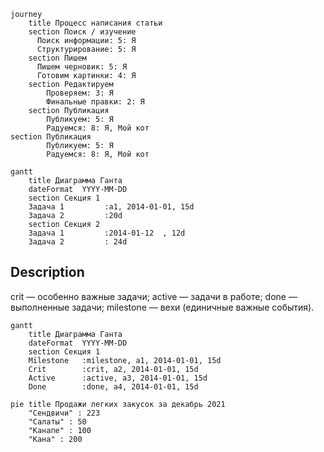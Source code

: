 ```mermaid
journey
    title Процесс написания статьи
    section Поиск / изучение
      Поиск информации: 5: Я
      Структурирование: 5: Я
    section Пишем
      Пишем черновик: 5: Я
      Готовим картинки: 4: Я
    section Редактируем
        Проверяем: 3: Я
        Финальные правки: 2: Я
    section Публикация
        Публикуем: 5: Я
        Радуемся: 8: Я, Мой кот
section Публикация
        Публикуем: 5: Я
        Радуемся: 8: Я, Мой кот
```

```mermaid
gantt
    title Диаграмма Ганта
    dateFormat  YYYY-MM-DD
    section Секция 1
    Задача 1         :a1, 2014-01-01, 15d
    Задача 2         :20d
    section Секция 2
    Задача 1         :2014-01-12  , 12d
    Задача 2         : 24d
```

## Description

crit — особенно важные задачи;
active — задачи в работе;
done — выполненные задачи;
milestone — вехи (единичные важные события).

```mermaid
gantt
    title Диаграмма Ганта
    dateFormat  YYYY-MM-DD
    section Секция 1
    Milestone   :milestone, a1, 2014-01-01, 15d
    Crit        :crit, a2, 2014-01-01, 15d 
    Active      :active, a3, 2014-01-01, 15d
    Done        :done, a4, 2014-01-01, 15d
```


```mermaid
pie title Продажи легких закусок за декабрь 2021
    "Сендвичи" : 223
    "Салаты" : 50
    "Канапе" : 100
    "Кана" : 200

```


















